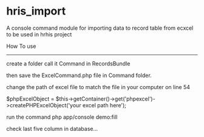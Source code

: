 hris_import
===========

A console command module for importing data to record table from ecxcel to be used in hrhis project

How To use
**********
 create a folder call it Command in RecordsBundle
 
 then save the ExcelCommand.php file in Command folder.
 
 change the path of excel file to match the file in your computer on line 54
 
 $phpExcelObject = $this->getContainer()->get('phpexcel')->createPHPExcelObject('your excel path here');
 
 run the command  php app/console demo:fill
 
 check last five column in database...
 
